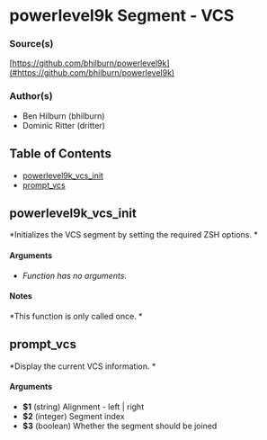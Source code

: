 # powerlevel9k Segment - VCS


### Source(s)

[https://github.com/bhilburn/powerlevel9k](#https://github.com/bhilburn/powerlevel9k)


### Author(s)

- Ben Hilburn (bhilburn)
- Dominic Ritter (dritter)


## Table of Contents

- [powerlevel9k_vcs_init](#powerlevel9k_vcs_init)
- [prompt_vcs](#prompt_vcs)

## powerlevel9k_vcs_init
*Initializes the VCS segment by setting the required ZSH options. *

#### Arguments

- *Function has no arguments.*


#### Notes

*This function is only called once. *

## prompt_vcs
*Display the current VCS information. *

#### Arguments

- **$1** (string) Alignment - left | right
- **$2** (integer) Segment index
- **$3** (boolean) Whether the segment should be joined


